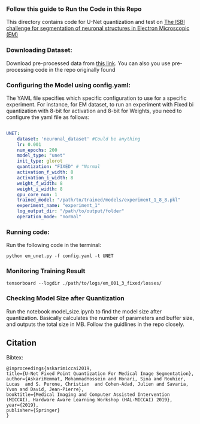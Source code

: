 ### Follow this guide to Run the Code in this Repo

This directory contains code for U-Net quantization and test on [The ISBI challenge for segmentation of neuronal structures in Electron Microscopic (EM)](https://journals.plos.org/plosbiology/article?id=10.1371/journal.pbio.1000502)


### Downloading Dataset:

Download pre-processed data from [this link](https://drive.google.com/file/d/1kjc3HLVuGdMa9wBF1SHaNicH9Y-maDzZ/view?usp=sharing). You can also you use pre-processing code in the repo originally found 


### Configuring the Model using config.yaml:

 The YAML file specifies which specific configuration to use for a specific experiment. For instance, for EM dataset, to run an experiment with Fixed bi quantization with 8-bit for activation and 8-bit for Weights, you need to configure the yaml file as follows:

```yaml

UNET:
    dataset: 'neuronal_dataset' #Could be anything
    lr: 0.001
    num_epochs: 200
    model_type: "unet"
    init_type: glorot
    quantization: "FIXED" # "Normal 
    activation_f_width: 8
    activation_i_width: 8
    weight_f_width: 8
    weight_i_width: 8
    gpu_core_num: 1
    trained_model: "/path/to/trained/models/experiment_1_8_8.pkl"
    experiment_name: "experiment_1"
    log_output_dir: "/path/to/output/folder"
    operation_mode: "normal"
```

### Running code:

Run the following code in the terminal:

`python em_unet.py -f config.yaml -t UNET`

### Monitoring Training Result 

`tensorboard --logdir ./path/to/logs/em_001_3_fixed/losses/`

### Checking Model Size after Quantization

Run the notebook model_size.ipynb to find the model size after quantization. Basically calculates the number of parameters and buffer size, and outputs the total size in MB. Follow the guidlines in the repo closely. 

## Citation

Bibtex:

    @inproceedings{askarimiccai2019,
    title={U-Net Fixed Point Quantization For Medical Image Segmentation},
    author={AskariHemmat, MohammadHossein and Honari, Sina and Rouhier, Lucas  and S. Perone, Christian  and Cohen-Adad, Julien and Savaria, Yvon and David, Jean-Pierre},
    booktitle={Medical Imaging and Computer Assisted Intervention (MICCAI), Hardware Aware Learning Workshop (HAL-MICCAI) 2019},
    year={2019},
    publisher={Springer}
    }
